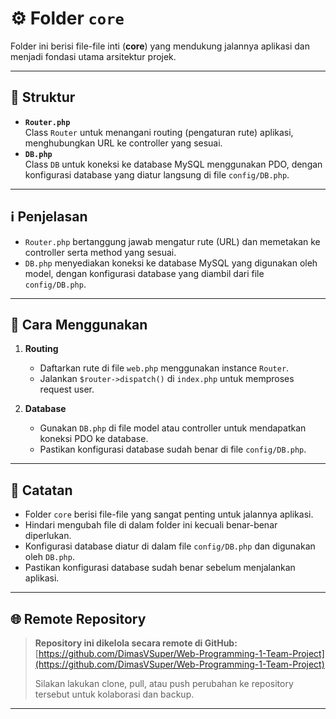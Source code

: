 # ⚙️ Folder `core`

Folder ini berisi file-file inti (**core**) yang mendukung jalannya aplikasi dan menjadi fondasi utama arsitektur projek.

---

## 📁 Struktur

- **`Router.php`**  
  Class `Router` untuk menangani routing (pengaturan rute) aplikasi, menghubungkan URL ke controller yang sesuai.
- **`DB.php`**  
  Class `DB` untuk koneksi ke database MySQL menggunakan PDO, dengan konfigurasi database yang diatur langsung di file `config/DB.php`.

---

## ℹ️ Penjelasan

- `Router.php` bertanggung jawab mengatur rute (URL) dan memetakan ke controller serta method yang sesuai.
- `DB.php` menyediakan koneksi ke database MySQL yang digunakan oleh model, dengan konfigurasi database yang diambil dari file `config/DB.php`.

---

## 🚀 Cara Menggunakan

1. **Routing**  
   - Daftarkan rute di file `web.php` menggunakan instance `Router`.
   - Jalankan `$router->dispatch()` di `index.php` untuk memproses request user.

2. **Database**  
   - Gunakan `DB.php` di file model atau controller untuk mendapatkan koneksi PDO ke database.
   - Pastikan konfigurasi database sudah benar di file `config/DB.php`.

---

## 📝 Catatan

- Folder `core` berisi file-file yang sangat penting untuk jalannya aplikasi.
- Hindari mengubah file di dalam folder ini kecuali benar-benar diperlukan.
- Konfigurasi database diatur di dalam file `config/DB.php` dan digunakan oleh `DB.php`.
- Pastikan konfigurasi database sudah benar sebelum menjalankan aplikasi.

---

## 🌐 Remote Repository

> **Repository ini dikelola secara remote di GitHub:**  
> [https://github.com/DimasVSuper/Web-Programming-1-Team-Project](https://github.com/DimasVSuper/Web-Programming-1-Team-Project)
>
> Silakan lakukan clone, pull, atau push perubahan ke repository tersebut untuk kolaborasi dan backup.

---